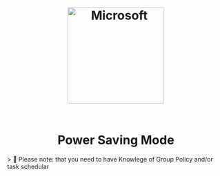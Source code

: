 
<h1 align="center">
  <img alt="Microsoft" src="https://img-prod-cms-rt-microsoft-com.akamaized.net/cms/api/am/imageFileData/RE1Mu3b?ver=5c31" width="224px"/>  <br/>
  <br></br>
  Power Saving Mode
  </h1>
> 🔔 Please note: that you need to have Knowlege of Group Policy and/or task schedular
